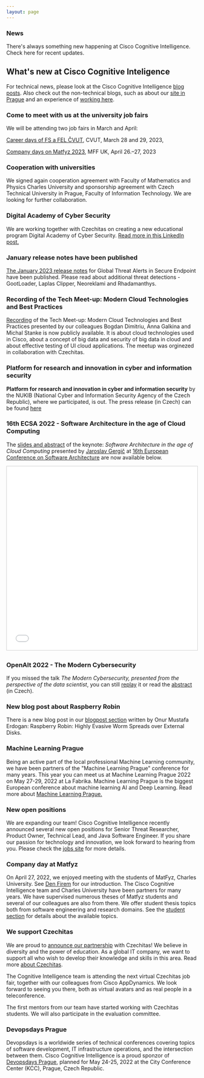 ```yaml
---
layout: page
---
```


<script>
    import Banner from '../lib/Banner.svelte';
    import Section from '../lib/Section.svelte';
</script>

<Banner img="img/banner-news.jpg">

### News

There's always something new happening at Cisco Cognitive Intelligence.
Check here for recent updates. 

</Banner>

<Section>


# What's new at Cisco Cognitive Inteligence

For technical news, please look at the Cisco Cognitive Intelligence [blog posts](https://blogs.cisco.com/tag/cognitive-intelligence). Also check out the non-technical blogs, such as about our [site in Prague](https://blogs.cisco.com/wearecisco/getting-to-know-cisco-prague) and an experience of [working here](https://blogs.cisco.com/wearecisco/how-cisco-boosted-my-confidence).


### Come to meet with us at the university job fairs
We will be attending two job fairs in March and April:

[Career days of FS a FEL ČVUT](https://www.karierni-dny-fs-fel.cvut.cz), CVUT, March 28 and 29, 2023,

[Company days on Matfyz 2023](https://dnyfirem.matfyz.cz/pro-studenty), MFF UK, April 26.–27, 2023 

### Cooperation with universities
We signed again cooperation agreement with Faculty of Mathematics and Physics Charles University and sponsorship agreement with Czech Technical University in Prague, Faculty of Information Technology. We are looking for further collaboration.

### Digital Academy of Cyber Security
We are working together with Czechitas on creating a new educational program Digital Academy of Cyber Security.
[Read more in this LinkedIn post.](https://www.linkedin.com/posts/czechitas_cognitiveintelligence-ciscosecure-womenintech-activity-7022140573281067008-Ozsv/)

### January release notes have been published
[The January 2023 release notes](https://www.cisco.com/c/en/us/td/docs/security/amp/endpoints/global-threat-alerts-in-secure-endpoint/m_jan-2023.html) for Global Threat Alerts in Secure Endpoint have been 
published. Please read about additional threat detections - GootLoader, Laplas Clipper, Neoreklami and Rhadamanthys.

### Recording of the Tech Meet-up: Modern Cloud Technologies and Best Practices
[Recording](https://youtu.be/bPiTuTfYM_w) of the Tech Meet-up: Modern Cloud Technologies and Best Practices presented by our colleagues Bogdan Dimitriu, Anna Galkina and Michal Stanke is now publicly available.
It is about cloud technologies used in Cisco, about a concept of big data and security of big data in cloud and about effective testing of UI cloud applications. The meetup was orginezed in collaboration with Czechitas.

### Platform for research and innovation in cyber and information security 
**Platform for research and innovation in cyber and information security** by the NUKIB (National Cyber and Information Security Agency of the Czech Republic), where we participated, is out. The press release (in Czech) can be found [here](https://www.nukib.cz/cs/infoservis/aktuality/1891-v-brne-se-setkali-clenove-platformy-k-vyzkumu-a-vyvoji-v-kyberneticke-a-informacni-bezpecnosti/)


### 16th ECSA 2022 - Software Architecture in the age of Cloud Computing
The [slides and abstract](https://www.slideshare.net/jgergic/software-architecture-in-the-age-of-cloud-computing) of the keynote: _Software Architecture in the age of Cloud Computing_  presented by [Jaroslav Gergič](https://www.slideshare.net/jgergic) at  [16th European Conference on Software Architecture](https://www.h-cloud.eu/event/16th-european-conference-on-software-architecture/) are now available below.  
<iframe src="//www.slideshare.net/slideshow/embed_code/key/cWsehTmsCKYFCb" width="595" height="485" frameborder="0" marginwidth="0" marginheight="0" scrolling="no" style="border:1px solid #CCC; border-width:1px; margin-bottom:5px; max-width: 100%;" allowfullscreen> </iframe> 

### OpenAlt 2022 - The Modern Cybersecurity
If you missed the talk _The Modern Cybersecurity, presented from the perspective of the data scientist_, you can still [replay](https://youtu.be/u2nKV4l6jqU?t=12073) it or read the [abstract](https://www.openalt.cz/2022/program_detail.php#event_40) (in Czech).

### New blog post about Raspberry Robin
There is a new blog post in our [blogpost section](https://blogs.cisco.com/tag/cognitive-intelligence) written by Onur Mustafa Erdogan: Raspberry Robin: Highly Evasive Worm Spreads over External Disks.

### Machine Learning Prague
Being an active part of the local professional Machine Learning community, we have been partners of the "Machine Learning Prague" conference for many years. This year you can meet us at Machine Learning Prague 2022 on May 27-29, 2022 at La Fabrika. Machine Learning Prague is the biggest European conference about machine learning AI and Deep Learning. Read more about 
[Machine Learning Prague.](https://www.mlprague.com/#partners)

### New open positions
We are expanding our team! Cisco Cognitive Intelligence recently announced several new open positions for Senior Threat Researcher, Product Owner, Technical Lead, and Java Software Engineer. If you share our passion for technology and innovation, we look forward to hearing from you. 
Please check the [jobs site](https://jobs.cisco.com/jobs/SearchJobs/cognitiveintelligence) for more details.

### Company day at Matfyz
On April 27, 2022, we enjoyed meeting with the students of MatFyz, Charles University. See [Den Firem](https://dnyfirem.matfyz.cz/katalog) for our introduction. The Cisco Cognitive Intelligence team and Charles University have been partners for many years. We have supervised numerous theses of Matfyz students and several of our colleagues are also from there. We offer student thesis topics both from software engineering and research domains. See the [student section](https://cognitive-intelligence.github.io/cognitive-web/#/students) for details about the available topics.

### We support Czechitas
We are proud to [announce our partnership](https://www.cisco.com/c/cs_cz/training-events/appdynamics/support-czechitas.html) with Czechitas! We believe in diversity and the power of education. As a global IT company, we want to support all who wish to develop their knowledge and skills in this area. Read more [about Czechitas](https://www.czechitas.cz/en/about-czechitas).

The Cognitive Intelligence team is attending the next virtual Czechitas job fair, together with our colleagues from Cisco AppDynamics. We look forward to seeing you there, both as virtual avatars and as real people in a teleconference.

The first mentors from our team have started working with Czechitas students. We will also participate in the evaluation committee.

### Devopsdays Prague
Devopsdays is a worldwide series of technical conferences covering topics of software development, IT infrastructure operations, and the intersection between them. Cisco Cognitive Intelligence is a proud sponzor of [Devopsdays Prague](https://devopsdays.org/events/2022-prague/welcome/), planned for May 24-25, 2022 at the City Conference Center (KCC), Prague, Czech Republic.


</Section>
